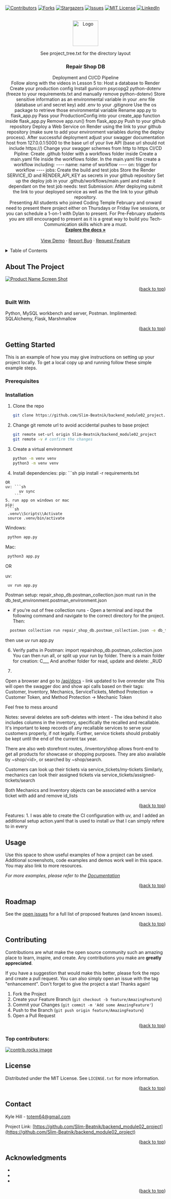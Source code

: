 <!-- Improved compatibility of back to top link: See: https://github.com/othneildrew/Best-README-Template/pull/73 -->
<a id="readme-top"></a>
<!--
*** Thanks for checking out the Best-README-Template. If you have a suggestion
*** that would make this better, please fork the repo and create a pull request
*** or simply open an issue with the tag "enhancement".
*** Don't forget to give the project a star!
*** Thanks again! Now go create something AMAZING! :D
-->



<!-- PROJECT SHIELDS -->
<!--
*** I'm using markdown "reference style" links for readability.
*** Reference links are enclosed in brackets [ ] instead of parentheses ( ).
*** See the bottom of this document for the declaration of the reference variables
*** for contributors-url, forks-url, etc. This is an optional, concise syntax you may use.
*** https://www.markdownguide.org/basic-syntax/#reference-style-links
-->
[![Contributors][contributors-shield]][contributors-url]
[![Forks][forks-shield]][forks-url]
[![Stargazers][stars-shield]][stars-url]
[![Issues][issues-shield]][issues-url]
[![MIT License][license-shield]][license-url]
[![LinkedIn][linkedin-shield]][linkedin-url]



<!-- PROJECT LOGO -->
<br />
<div align="center">
  <a href="https://github.com/Slim-Beatnik/backend_module02_project">
    <img src="images/logo.png" alt="Logo" width="80" height="80">
  </a>

See project_tree.txt for the directory layout

<h3 align="center">Repair Shop DB</h3>

  <p align="center">
    Deployment and CI/CD Pipeline
    <br/>
    Follow along with the videos in Lesson 5 to:
    Host a database to Render
    Create your production config
    Install gunicorn psycopg2 python-dotenv (freeze to your requirements.txt and manually remove python-dotenv)
    Store sensitive information as an environmental variable in your .env file (database uri and secret key)
    add .env to your .gitignore
    Use the os package to retrieve those environmental variable
    Rename app.py to flask_app.py
    Pass your ProductionConfig into your create_app function inside flask_app.py
    Remove app.run() from flask_app.py
    Push to your github repository
    Deploy a Web Service on Render using the link to your github repository (make sure to add your environment variables during the deploy process).
    After successful deployment adjust your swagger documentation host from 127.0.0.1:5000 to the base url of your live API (base url should not include https://)
    Change your swagger schemes from http to https
    CI/CD Pipline:
    Create .github folder with a workflows folder inside
    Create a main.yaml file inside the workflows folder.
    In the main.yaml file create a workflow including:
    ---- name: name of workflow
    ---- on: trigger for workflow
    ---- jobs: Create the build and test jobs 
    Store the Render SERVICE_ID and RENDER_API_KEY as secrets in your github repository
    Set up the deploy job in your .github/workflows/main.yaml and make it dependant on the test job needs: test
    Submission:
    After deploying submit the link to your deployed service as well as the the link to your github repository.
    <br/>
    Presenting
    All students who joined Coding Temple February and onward need to present there project either on Thursdays or Friday live sessions, or you can schedule a 1-on-1 with Dylan to present.
    For Pre-February students you are still encouraged to present as it is a great way to build you Tech-Communication skills which are a must.
    <br />
    <a href="https://github.com/Slim-Beatnik/backend_module02_project"><strong>Explore the docs »</strong></a>
    <br />
    <br />
    <a href="https://github.com/Slim-Beatnik/backend_module02_project">View Demo</a>
    &middot;
    <a href="https://github.com/Slim-Beatnik/backend_module02_project/issues/new?labels=bug&template=bug-report---.md">Report Bug</a>
    &middot;
    <a href="https://github.com/Slim-Beatnik/backend_module02_project/issues/new?labels=enhancement&template=feature-request---.md">Request Feature</a>
  </p>
</div>



<!-- TABLE OF CONTENTS -->
<details>
  <summary>Table of Contents</summary>
  <ol>
    <li>
      <a href="#about-the-project">About The Project</a>
      <ul>
        <li><a href="#built-with">Built With</a></li>
      </ul>
    </li>
    <li>
      <a href="#getting-started">Getting Started</a>
      <ul>
        <li><a href="#prerequisites">Prerequisites</a></li>
        <li><a href="#installation">Installation</a></li>
      </ul>
    </li>
    <li><a href="#usage">Usage</a></li>
    <li><a href="#roadmap">Roadmap</a></li>
    <li><a href="#contributing">Contributing</a></li>
    <li><a href="#license">License</a></li>
    <li><a href="#contact">Contact</a></li>
    <li><a href="#acknowledgments">Acknowledgments</a></li>
  </ol>
</details>



<!-- ABOUT THE PROJECT -->
## About The Project

[![Product Name Screen Shot][product-screenshot]](https://example.com)



<p align="right">(<a href="#readme-top">back to top</a>)</p>



### Built With

Python, MySQL workbench and server, Postman.
Implimented: SQLAlchemy, Flask, Marshmallow

<p align="right">(<a href="#readme-top">back to top</a>)</p>



<!-- GETTING STARTED -->
## Getting Started

This is an example of how you may give instructions on setting up your project locally.
To get a local copy up and running follow these simple example steps.

### Prerequisites

### Installation

1. Clone the repo
   ```sh
   git clone https://github.com/Slim-Beatnik/backend_module02_project.git
   ```
2. Change git remote url to avoid accidental pushes to base project
   ```sh
   git remote set-url origin Slim-Beatnik/backend_module02_project
   git remote -v # confirm the changes
   ```
3. Create a virtual environment
   ```sh
   python -m venv venv
   python3 -m venv venv
   ```
4. Install dependencies:
  pip: ```sh
    pip install -r requirements.txt
  ```
  OR
  uv: ```sh
        uv sync
      ```
5. run app on windows or mac
  pip:
   ```sh
   .venv\\Scripts\\Activate
   source .venv/bin/activate
  ```
  Windows:
  ```sh
   python app.py
   ```
  Mac:
  ```sh
   python3 app.py
  ```

OR

  uv:
  ```sh
   uv run app.py
```
  Postman setup:
  repair_shop_db.postman_collection.json must run in the db_test_environment.postman_environment.json
  - if you're out of free collection runs -
  Open a terminal and input the following command and navigate to the correct directory for the project.
  Then:
  ```sh
    postman collection run repair_shop_db.postman_collection.json -e db_test_environment.postman_environment.json
  ```

  then use uv run app.py

6. Verify paths in Postman:
  import repairshop_db.postman_collection.json
  You can then run all, or split up your run by folder.
  There is a main folder for creation:
  C___
  And another folder for read, update and delete:
  _RUD



8. 
  Open a browser and go to [/api/docs](https://backend-module02-project.onrender.com/api/docs) - link updated to live onrender site
  This will open the swagger doc and show api calls based on their tags:
  Customer, Inventory, Mechanics, ServiceTickets, Method Protection → Customer Token, and Method Protection → Mechanic Token

  Feel free to mess around

Notes:
  several deletes are soft-deletes with intent -
  The idea behind it also includes columns in the inventory, specifically the recalled and recallable. It's important to keep records of any recallable services to serve your customers properly, if not legally. Further, service tickets should probably be kept until the end of the current tax year.

  There are also web storefront routes, /inventory/shop allows front-end to get all products for showcase or shopping purposes. They are also available by ~shop/\<id\>, or searched by ~shop/search.

  Customers can look up their tickets via service_tickets/my-tickets
  Similarly, mechanics can look their assigned tickets via service_tickets/assigned-tickets/search

  Both Mechanics and Inventory objects can be associated with a service ticket with add and remove id_lists


<p align="right">(<a href="#readme-top">back to top</a>)</p>
Features:
  1. I was able to create the CI configuration with uv, and I added an additional setup action.yaml that is used to install uv that I can simply refere to in every





<!-- USAGE EXAMPLES -->
## Usage

Use this space to show useful examples of how a project can be used. Additional screenshots, code examples and demos work well in this space. You may also link to more resources.

_For more examples, please refer to the [Documentation](https://example.com)_

<p align="right">(<a href="#readme-top">back to top</a>)</p>



<!-- ROADMAP -->
## Roadmap

See the [open issues](https://github.com/Slim-Beatnik/backend_module02_project/issues) for a full list of proposed features (and known issues).

<p align="right">(<a href="#readme-top">back to top</a>)</p>



<!-- CONTRIBUTING -->
## Contributing

Contributions are what make the open source community such an amazing place to learn, inspire, and create. Any contributions you make are **greatly appreciated**.

If you have a suggestion that would make this better, please fork the repo and create a pull request. You can also simply open an issue with the tag "enhancement".
Don't forget to give the project a star! Thanks again!

1. Fork the Project
2. Create your Feature Branch (`git checkout -b feature/AmazingFeature`)
3. Commit your Changes (`git commit -m 'Add some AmazingFeature'`)
4. Push to the Branch (`git push origin feature/AmazingFeature`)
5. Open a Pull Request

<p align="right">(<a href="#readme-top">back to top</a>)</p>

### Top contributors:

<a href="https://github.com/Slim-Beatnik/backend_module02_project/graphs/contributors">
  <img src="https://contrib.rocks/image?repo=Slim-Beatnik/backend_module02_project" alt="contrib.rocks image" />
</a>



<!-- LICENSE -->
## License

Distributed under the MIT License. See `LICENSE.txt` for more information.

<p align="right">(<a href="#readme-top">back to top</a>)</p>



<!-- CONTACT -->
## Contact

Kyle Hill - totem64@gmail.com

Project Link: [https://github.com/Slim-Beatnik/backend_module02_project](https://github.com/Slim-Beatnik/backend_module02_project)

<p align="right">(<a href="#readme-top">back to top</a>)</p>



<!-- ACKNOWLEDGMENTS -->
## Acknowledgments

* []()
* []()
* []()

<p align="right">(<a href="#readme-top">back to top</a>)</p>



<!-- MARKDOWN LINKS & IMAGES -->
<!-- https://www.markdownguide.org/basic-syntax/#reference-style-links -->
[contributors-shield]: https://img.shields.io/github/contributors/Slim-Beatnik/backend_module02_project.svg?style=for-the-badge
[contributors-url]: https://github.com/Slim-Beatnik/backend_module02_project/graphs/contributors
[forks-shield]: https://img.shields.io/github/forks/Slim-Beatnik/backend_module02_project.svg?style=for-the-badge
[forks-url]: https://github.com/Slim-Beatnik/backend_module02_project/network/members
[stars-shield]: https://img.shields.io/github/stars/Slim-Beatnik/backend_module02_project.svg?style=for-the-badge
[stars-url]: https://github.com/Slim-Beatnik/backend_module02_project/stargazers
[issues-shield]: https://img.shields.io/github/issues/Slim-Beatnik/backend_module02_project.svg?style=for-the-badge
[issues-url]: https://github.com/Slim-Beatnik/backend_module02_project/issues
[license-shield]: https://img.shields.io/github/license/Slim-Beatnik/backend_module02_project.svg?style=for-the-badge
[license-url]: https://github.com/Slim-Beatnik/backend_module02_project/blob/master/LICENSE.txt
[linkedin-shield]: https://img.shields.io/badge/-LinkedIn-black.svg?style=for-the-badge&logo=linkedin&colorB=555
[linkedin-url]: https://linkedin.com/in/3dkylehill
[product-screenshot]: images/screenshot.png
